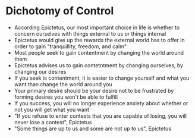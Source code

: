 # Dichotomy of Control
- According Epictetus, our most important choice in life is whether to concern ourselves with things external to us or things internal
- Epictetus would give up the rewards the external world has to offer in order to gain "tranquillity, freedom, and calm"
- Most people seek to gain contentment by changing the world around them
- Epictetus advises us to gain contetntment by changing ourselves, by changing our desires
- If you seek is contentment, it is easier to change yourself and what you want than change the world around you
- Your primary desire should be your desire not to be frustrated by forming desires you won't be able to fulfill
- If you success, you will no longer experience anxiety about whether or not you will get what you want
- "If you refuse to enter contests that you are capable of losing, you will never lose a contest", Epictetus
- "Some things are up to us and some are not up to us", Epictetus
